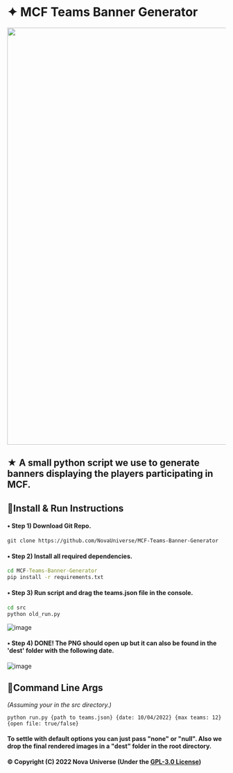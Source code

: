 # ✦ MCF Teams Banner Generator
<p align="center">
  <img src="https://user-images.githubusercontent.com/66202304/160249081-1802ff23-3d7b-4ac3-af2c-6c5728c18f6d.png" width="960" />

  ## ★ A small python script we use to generate banners displaying the players participating in MCF.
</p>

## 🍭Install & Run Instructions
#### • Step 1) Download Git Repo.
```
git clone https://github.com/NovaUniverse/MCF-Teams-Banner-Generator
```

#### • Step 2) Install all required dependencies.
```cmd
cd MCF-Teams-Banner-Generator
pip install -r requirements.txt
```

#### • Step 3) Run script and drag the teams.json file in the console.
```cmd
cd src
python old_run.py
```
![image](https://user-images.githubusercontent.com/66202304/160249424-11bc975c-6e42-43e0-8181-249f3b960f38.png)

#### • Step 4) DONE! The PNG should open up but it can also be found in the 'dest' folder with the following date.
![image](https://user-images.githubusercontent.com/66202304/160249393-a05f7ea4-dec1-4d2b-8e83-316df583e500.png)

## 💽Command Line Args
*(Assuming your in the src directory.)*
```
python run.py {path to teams.json} {date: 10/04/2022} {max teams: 12} {open file: true/false}
```
#### To settle with default options you can just pass "none" or "null". Also we drop the final rendered images in a "dest" folder in the root directory.

**© Copyright (C) 2022 Nova Universe (Under the [GPL-3.0 License](LICENSE.md))**
